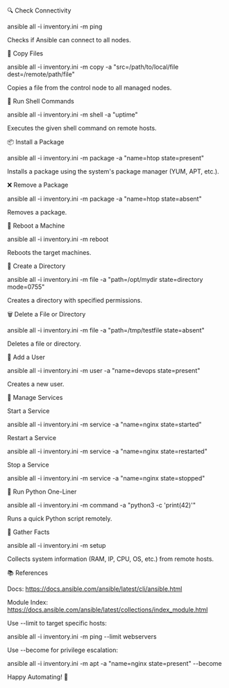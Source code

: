 
🔍 Check Connectivity

ansible all -i inventory.ini -m ping

Checks if Ansible can connect to all nodes.

📂 Copy Files

ansible all -i inventory.ini -m copy -a "src=/path/to/local/file dest=/remote/path/file"

Copies a file from the control node to all managed nodes.

🔧 Run Shell Commands

ansible all -i inventory.ini -m shell -a "uptime"

Executes the given shell command on remote hosts.

📦 Install a Package

ansible all -i inventory.ini -m package -a "name=htop state=present"

Installs a package using the system's package manager (YUM, APT, etc.).

❌ Remove a Package

ansible all -i inventory.ini -m package -a "name=htop state=absent"

Removes a package.

🔁 Reboot a Machine

ansible all -i inventory.ini -m reboot

Reboots the target machines.

📁 Create a Directory

ansible all -i inventory.ini -m file -a "path=/opt/mydir state=directory mode=0755"

Creates a directory with specified permissions.

🗑️ Delete a File or Directory

ansible all -i inventory.ini -m file -a "path=/tmp/testfile state=absent"

Deletes a file or directory.

🧑 Add a User

ansible all -i inventory.ini -m user -a "name=devops state=present"

Creates a new user.

🔐 Manage Services

Start a Service

ansible all -i inventory.ini -m service -a "name=nginx state=started"

Restart a Service

ansible all -i inventory.ini -m service -a "name=nginx state=restarted"

Stop a Service

ansible all -i inventory.ini -m service -a "name=nginx state=stopped"

🧪 Run Python One-Liner

ansible all -i inventory.ini -m command -a "python3 -c 'print(42)'"

Runs a quick Python script remotely.

💾 Gather Facts

ansible all -i inventory.ini -m setup

Collects system information (RAM, IP, CPU, OS, etc.) from remote hosts.

📚 References

Docs: https://docs.ansible.com/ansible/latest/cli/ansible.html

Module Index: https://docs.ansible.com/ansible/latest/collections/index_module.html

Use --limit to target specific hosts:

ansible all -i inventory.ini -m ping --limit webservers

Use --become for privilege escalation:

ansible all -i inventory.ini -m apt -a "name=nginx state=present" --become

Happy Automating! 🚀
